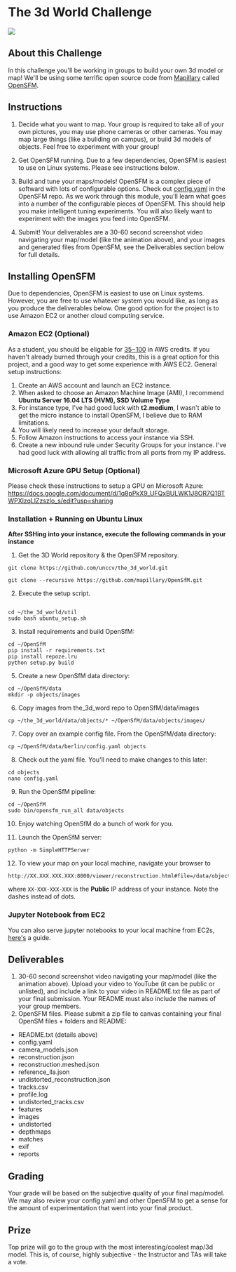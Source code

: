 # The 3d World Challenge

![](../videos/opensfm_demo.gif)

## About this Challenge
In this challenge you'll be working in groups to build your own 3d model or map! We'll be using some terrific open source code from [Mapillary](https://www.mapillary.com/) called [OpenSFM](https://github.com/mapillary/OpenSfM). 

## Instructions

1. Decide what you want to map. Your group is required to take all of your own pictures, you may use phone cameras or other cameras. You may map large things (like a buliding on campus), or build 3d models of objects. Feel free to experiment with your group! 

2. Get OpenSFM running. Due to a few dependencies, OpenSFM is easiest to use on Linux systems. Please see instructions below. 

3. Build and tune your maps/models! OpenSFM is a complex piece of softward with lots of configurable options. Check out [config.yaml](https://github.com/mapillary/OpenSfM/blob/master/config.yaml) in the OpenSFM repo. As we work through this module, you'll learn what goes into a number of the configurable pieces of OpenSFM. This should help you make intelligent tuning experiments. You will also likely want to experiment with the images you feed into OpenSFM. 

4. Submit! Your deliverables are a 30-60 second screenshot video navigating your map/model (like the animation above), and your images and generated files from OpenSFM, see the Deliverables section below for full details. 


## Installing OpenSFM

Due to dependencies, OpenSFM is easiest to use on Linux systems. However, you are free to use whatever system you would like, as long as you produce the deliverables below. One good option for the project is to use Amazon EC2 or another cloud computing service. 

### Amazon EC2 (Optional)
As a student, you should be eligable for [$35-$100](https://aws.amazon.com/blogs/aws/aws-educate-credits-training-content-and-collaboration-for-students-educators/) in AWS credits. If you haven't already burned through your credits, this is a great option for this project, and a good way to get some experience with AWS EC2. General setup instructions:

1. Create an AWS account and launch an EC2 instance.
2. When asked to choose an Amazon Machine Image (AMI), I recommend **Ubuntu Server 16.04 LTS (HVM), SSD Volume Type**
3. For instance type, I've had good luck with **t2.medium**, I wasn't able to get the micro instance to install OpenSFM, I believe due to RAM limitations. 
4. You will likely need to increase your default storage. 
5. Follow Amazon instructions to access your instance via SSH.
6. Create a new inbound rule under Security Groups for your instance. I've had good luck with allowing all traffic from all ports from my IP address. 

### Microsoft Azure GPU Setup (Optional)
Please check these instructions to setup a GPU on Microsoft Azure: https://docs.google.com/document/d/1q8pPkX9_UFQxBULWK1J8OR7Q1BTWPXlzqLlZzszlo_s/edit?usp=sharing

### Installation + Running on Ubuntu Linux

**After SSHing into your instance, execute the following commands in your instance**


1. Get the 3D World repository & the OpenSFM repository.

```
git clone https://github.com/unccv/the_3d_world.git
```

```
git clone --recursive https://github.com/mapillary/OpenSfM.git
```

2. Execute the setup script.

```

cd ~/the_3d_world/util
sudo bash ubuntu_setup.sh 

```


3. Install requirements and build OpenSfM:

```
cd ~/OpenSfM
pip install -r requirements.txt
pip install repoze.lru
python setup.py build

```

5. Create a new OpenSfM data directory:

```
cd ~/OpenSfM/data
mkdir -p objects/images
```

6. Copy images from the_3d_word repo to OpenSfM/data/images

```
cp ~/the_3d_world/data/objects/* ~/OpenSfM/data/objects/images/

```

7. Copy over an example config file. From the OpenSfM/data directory:

```
cp ~/OpenSfM/data/berlin/config.yaml objects
```

8. Check out the yaml file. You'll need to make changes to this later:

```
cd objects
nano config.yaml

```

9. Run the OpenSfM pipeline:

```
cd ~/OpenSfM
sudo bin/opensfm_run_all data/objects
```

10. Enjoy watching OpenSfM do a bunch of work for you. 

11. Launch the OpenSfM server:

```
python -m SimpleHTTPServer
```

12. To view your map on your local machine, navigate your browser to 

```
http://XX.XXX.XXX.XXX:8000/viewer/reconstruction.html#file=/data/objects/reconstruction.meshed.json
```

where `XX-XXX-XXX-XXX` is the **Public** IP address of your instance. Note the dashes instead of dots.

### Jupyter Notebook from EC2
You can also serve jupyter notebooks to your local machine from EC2s, [here's](https://medium.com/@alexjsanchez/python-3-notebooks-on-aws-ec2-in-15-mostly-easy-steps-2ec5e662c6c6) a guide. 


## Deliverables
1. 30-60 second screenshot video navigating your map/model (like the animation above). Upload your video to YouTube (it can be public or unlisted), and include a link to your video in README.txt file as part of your final submission. Your README must also include the names of your group members. 
2. OpenSFM files. Please submit a zip file to canvas containing your final OpenSM files + folders and README: 
- README.txt (details above)
- config.yaml 
- camera_models.json  
- reconstruction.json 
- reconstruction.meshed.json
- reference_lla.json
- undistorted_reconstruction.json
- tracks.csv
- profile.log
- undistorted_tracks.csv
- features             
- images         
- undistorted
- depthmaps           
- matches                
- exif                  
- reports                     

## Grading
Your grade will be based on the subjective quality of your final map/model. We may also review your config.yaml and other OpenSFM to get a sense for the amount of experimentation that went into your final product. 

## Prize
Top prize will go to the group with the most interesting/coolest map/3d model. This is, of course, highly subjective - the Instructor and TAs will take a vote. 



